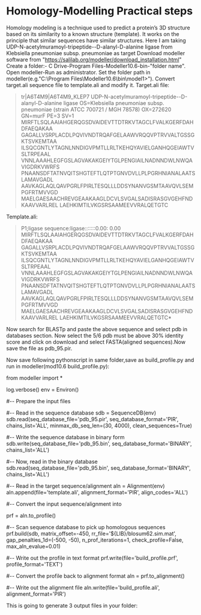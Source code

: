 # Homology-Modelling Practical steps
Homology modeling is a technique used to predict a protein’s 3D structure based on its similarity to a known structure (template). It works on the principle that similar sequences have similar structures.
Here I am taking UDP-N-acetylmuramoyl-tripeptide--D-alanyl-D-alanine ligase from Klebsiella pneumoniae subsp. pneumoniae as target 
Download modeller software from "https://salilab.org/modeller/download_installation.html"
Create a folder:- C Drive-Program Files-Modeller10.6-bin-"folder name".
Open modeller-Run as administrator.
Set the folder path in modeller(e.g."C:\Program Files\Modeller10.6\bin\model1>").
Convert target.ali sequence file to template.ali and modify it.
Target.ali file:

>tr|A6T4M9|A6T4M9_KLEP7 UDP-N-acetylmuramoyl-tripeptide--D-alanyl-D-alanine ligase OS=Klebsiella pneumoniae subsp. pneumoniae (strain ATCC 700721 / MGH 78578) OX=272620 GN=murF PE=3 SV=1
MIRFTLSQLAAIAHGERQGSDVAIDEVTTDTRKVTAGCLFVALKGERFDAHDFAEQAKAA
GAGALLVSRPLACDLPQVIVNDTRQAFGELAAWVRQQVPTRVVALTGSSGKTSVKEMTAA
ILSQCGNTLYTAGNLNNDIGVPMTLLRLTKEHQYAVIELGANHQGEIAWTVSLTRPEAAL
VNNLAAAHLEGFGSLAGVAKAKGEIYTGLPENGIAILNADNNDWLNWQAVIGDRKVWRFS
PNAANSDFTATNVQITSHGTEFTLQTPTGNVDVLLPLPGRHNIANALAATSLAMAVGADL
AAVKAGLAQLQAVPGRLFPIRLTESQLLLDDSYNANVGSMTAAVQVLSEMPGFRTMVVGD
MAELGAESAACHREVGEAAKAAGLDCVLSVGALSADISRASGVGEHFNDKAAVVARLREL
LAEHKIMTILVKGSRSAAMEEVVRALQETGTC

Template.ali:

>P1;ligase
sequence:ligase:::::::0.00: 0.00
MIRFTLSQLAAIAHGERQGSDVAIDEVTTDTRKVTAGCLFVALKGERFDAHDFAEQAKAA
GAGALLVSRPLACDLPQVIVNDTRQAFGELAAWVRQQVPTRVVALTGSSGKTSVKEMTAA
ILSQCGNTLYTAGNLNNDIGVPMTLLRLTKEHQYAVIELGANHQGEIAWTVSLTRPEAAL
VNNLAAAHLEGFGSLAGVAKAKGEIYTGLPENGIAILNADNNDWLNWQAVIGDRKVWRFS
PNAANSDFTATNVQITSHGTEFTLQTPTGNVDVLLPLPGRHNIANALAATSLAMAVGADL
AAVKAGLAQLQAVPGRLFPIRLTESQLLLDDSYNANVGSMTAAVQVLSEMPGFRTMVVGD
MAELGAESAACHREVGEAAKAAGLDCVLSVGALSADISRASGVGEHFNDKAAVVARLREL
LAEHKIMTILVKGSRSAAMEEVVRALQETGTC*

Now search for BLASTp and paste the above sequence and select pdb in databases section.
Now select the 5/6 pdb must be above 30% identity score and click on download and select FASTA(aligned sequences).Now save the file as pdb_95.pir.

Now save following pythonscript in same folder,save as build_profile.py and run in modeller(mod10.6 build_profile.py):

from modeller import *

log.verbose()
env = Environ()

#-- Prepare the input files

#-- Read in the sequence database
sdb = SequenceDB(env)
sdb.read(seq_database_file='pdb_95.pir', seq_database_format='PIR',
         chains_list='ALL', minmax_db_seq_len=(30, 4000), clean_sequences=True)

#-- Write the sequence database in binary form
sdb.write(seq_database_file='pdb_95.bin', seq_database_format='BINARY',
          chains_list='ALL')

#-- Now, read in the binary database
sdb.read(seq_database_file='pdb_95.bin', seq_database_format='BINARY',
         chains_list='ALL')

#-- Read in the target sequence/alignment
aln = Alignment(env)
aln.append(file='template.ali', alignment_format='PIR', align_codes='ALL')

#-- Convert the input sequence/alignment into

prf = aln.to_profile()

#-- Scan sequence database to pick up homologous sequences
prf.build(sdb, matrix_offset=-450, rr_file='${LIB}/blosum62.sim.mat',
          gap_penalties_1d=(-500, -50), n_prof_iterations=1,
          check_profile=False, max_aln_evalue=0.01)

#-- Write out the profile in text format
prf.write(file='build_profile.prf', profile_format='TEXT')

#-- Convert the profile back to alignment format
aln = prf.to_alignment()

#-- Write out the alignment file
aln.write(file='build_profile.ali', alignment_format='PIR')

This is going to generate 3 output files in your folder:








